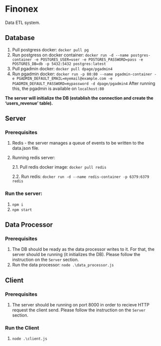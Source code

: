 
# Finonex
Data ETL system.

## Database
1. Pull postgress docker: `docker pull pg`
2. Run postgress on docker container: 
`docker run -d --name postgres-container -e POSTGRES_USER=user -e POSTGRES_PASSWORD=pass -e POSTGRES_DB=db -p 5432:5432 postgres:latest`
3. Pull pgadmin docker: 
`docker pull dpage/pgadmin4`
4. Run pgadmin docker: 
`docker run -p 80:80 --name pgadmin-container -e PGADMIN_DEFAULT_EMAIL=myemail@example.com -e PGADMIN_DEFAULT_PASSWORD=mypassword -d dpage/pgadmin4`
After running this, the pgadmin is available on `localhost:80`

**The server will initialize the DB (establish the connection and create the ‘users_revenue’ table).**
## Server
### Prerequisites
1. Redis - the server manages a queue of events to be written to the data.json file.
2. Running redis server:
    
    2.1. Pull redis docker image:
    `docker pull redis`
    
    2.2. Run redis:
    `docker run -d --name redis-container -p 6379:6379 redis`
### Run the server:
1. `npm i`
2. `npm start`
## Data Processor
### Prerequisites
1. The DB should be ready as the data processor writes to it. For that, the server should be running (it initializes the DB). Please follow the instruction on the `Server` section.
1. Run the data processor: `node .\data_processor.js`

## Client
### Prerequisites
1. The server should be running on port 8000 in order to recieve HTTP request the client send. Please follow the instruction on the `Server` section.
### Run the Client
1. `node .\client.js`

